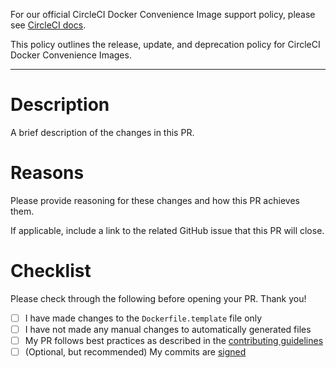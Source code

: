 For our official CircleCI Docker Convenience Image support policy, please see [CircleCI docs](https://circleci.com/docs/convenience-images-support-policy).

This policy outlines the release, update, and deprecation policy for CircleCI Docker Convenience Images.

---

# Description
A brief description of the changes in this PR.

# Reasons
Please provide reasoning for these changes and how this PR achieves them.

If applicable, include a link to the related GitHub issue that this PR will close.

# Checklist

Please check through the following before opening your PR. Thank you!

- [ ] I have made changes to the `Dockerfile.template` file only
- [ ] I have not made any manual changes to automatically generated files
- [ ] My PR follows best practices as described in the [contributing guidelines](CONTRIBUTING)
- [ ] (Optional, but recommended) My commits are [signed](https://docs.github.com/en/authentication/managing-commit-signature-verification/signing-commits)

